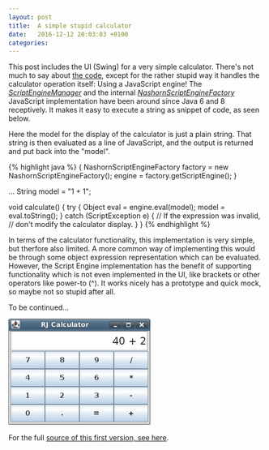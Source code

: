 ```yaml
---
layout: post
title:  A simple stupid calculator  
date:   2016-12-12 20:03:03 +0100
categories: 
---
```


This post includes the UI (Swing) for a very simple calculator. There's not much to say about [the code][src], except for the rather stupid way it handles the calculator operation itself: Using a JavaScript engine! The [*ScriptEngineManager*][SEM] and the internal [*NashornScriptEngineFactory*][NSEF] JavaScript implementation have been around since Java 6 and 8 receptively. It makes it easy to execute a string as snippet of code, as seen below.

Here the model for the display of the calculator is just a plain string. That string is then evaluated as a line of JavaScript, and the output is returned and put back into the "model".


{% highlight java %}
  {
    NashornScriptEngineFactory factory = new NashornScriptEngineFactory();
    engine = factory.getScriptEngine();
  }

  ...
  String model = "1 + 1";

  void calculate() {
    try {
      Object eval = engine.eval(model);
      model = eval.toString();
    } catch (ScriptException e) {
      // If the expression was invalid,
      // don't modify the calculator display.
    }
  }
{% endhighlight %}

In terms of the calculator functionality, this implementation is very simple, but therfore also limited. A more common way of implementing this would be through some object expression representation which can be evaluated. However, the Script Engine implementation has the benefit of supporting functionality which is not even implemented in the UI, like brackets or other operators like power-to (^). It works nicely has a prototype and quick mock, so maybe not so stupid after all.

To be continued...

![Calculator](/assets/rj_calc1.png)

For the full [source of this first version, see here][src].

[src]: https://github.com/hblok/rememberjava/tree/master/_includes/src/com/rememberjava
[SEM]: https://docs.oracle.com/javase/8/docs/api/index.html?javax/script/ScriptEngineManager.html
[NSEF]: http://docs.oracle.com/javase/8/docs/jdk/api/nashorn/jdk/nashorn/api/scripting/NashornScriptEngineFactory.html
